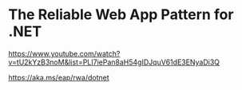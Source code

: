 # The Reliable Web App Pattern for .NET

https://www.youtube.com/watch?v=tU2kYzB3noM&list=PLI7iePan8aH54gIDJquV61dE3ENyaDi3Q

https://aka.ms/eap/rwa/dotnet
